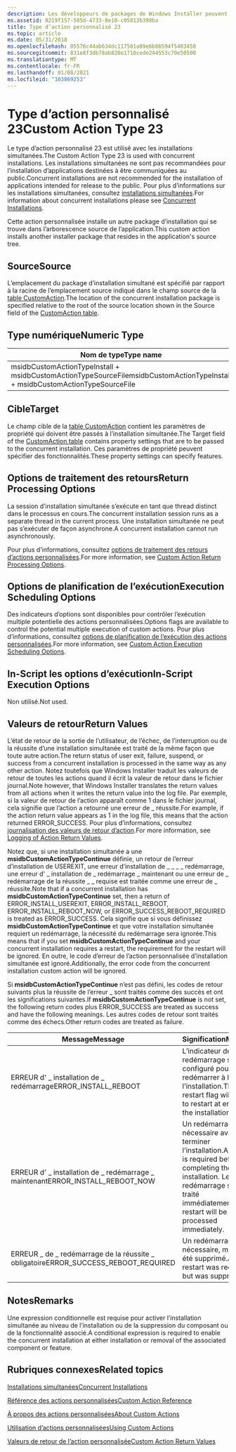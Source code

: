 ```yaml
---
description: Les développeurs de packages de Windows Installer peuvent choisir d’utiliser une action personnalisée type 23 quand les actions standard sont insuffisantes pour exécuter l’installation.
ms.assetid: 8219f157-585d-4733-8e10-c05813b398ba
title: Type d’action personnalisé 23
ms.topic: article
ms.date: 05/31/2018
ms.openlocfilehash: 05576c44ab634dc117501a89e6b86594f5483458
ms.sourcegitcommit: 831e8f3db78ab820e1710cede244553c70e50500
ms.translationtype: MT
ms.contentlocale: fr-FR
ms.lasthandoff: 01/08/2021
ms.locfileid: "103869253"
---
```

# <a name="custom-action-type-23"></a><span data-ttu-id="7c80c-103">Type d’action personnalisé 23</span><span class="sxs-lookup"><span data-stu-id="7c80c-103">Custom Action Type 23</span></span>

<span data-ttu-id="7c80c-104">Le type d’action personnalisé 23 est utilisé avec les installations simultanées.</span><span class="sxs-lookup"><span data-stu-id="7c80c-104">The Custom Action Type 23 is used with concurrent installations.</span></span> <span data-ttu-id="7c80c-105">Les installations simultanées ne sont pas recommandées pour l’installation d’applications destinées à être communiquées au public.</span><span class="sxs-lookup"><span data-stu-id="7c80c-105">Concurrent installations are not recommended for the installation of applications intended for release to the public.</span></span> <span data-ttu-id="7c80c-106">Pour plus d’informations sur les installations simultanées, consultez [installations simultanées](concurrent-installations.md).</span><span class="sxs-lookup"><span data-stu-id="7c80c-106">For information about concurrent installations please see [Concurrent Installations](concurrent-installations.md).</span></span>

<span data-ttu-id="7c80c-107">Cette action personnalisée installe un autre package d’installation qui se trouve dans l’arborescence source de l’application.</span><span class="sxs-lookup"><span data-stu-id="7c80c-107">This custom action installs another installer package that resides in the application's source tree.</span></span>

## <a name="source"></a><span data-ttu-id="7c80c-108">Source</span><span class="sxs-lookup"><span data-stu-id="7c80c-108">Source</span></span>

<span data-ttu-id="7c80c-109">L’emplacement du package d’installation simultané est spécifié par rapport à la racine de l’emplacement source indiqué dans le champ source de la [table CustomAction](customaction-table.md).</span><span class="sxs-lookup"><span data-stu-id="7c80c-109">The location of the concurrent installation package is specified relative to the root of the source location shown in the Source field of the [CustomAction table](customaction-table.md).</span></span>

## <a name="numeric-type"></a><span data-ttu-id="7c80c-110">Type numérique</span><span class="sxs-lookup"><span data-stu-id="7c80c-110">Numeric Type</span></span>



| <span data-ttu-id="7c80c-111">Nom de type</span><span class="sxs-lookup"><span data-stu-id="7c80c-111">Type name</span></span>                                                      | <span data-ttu-id="7c80c-112">Valeur</span><span class="sxs-lookup"><span data-stu-id="7c80c-112">Value</span></span> |
|----------------------------------------------------------------|-------|
| <span data-ttu-id="7c80c-113">msidbCustomActionTypeInstall + msidbCustomActionTypeSourceFile</span><span class="sxs-lookup"><span data-stu-id="7c80c-113">msidbCustomActionTypeInstall + msidbCustomActionTypeSourceFile</span></span> | <span data-ttu-id="7c80c-114">23</span><span class="sxs-lookup"><span data-stu-id="7c80c-114">23</span></span>    |



 

## <a name="target"></a><span data-ttu-id="7c80c-115">Cible</span><span class="sxs-lookup"><span data-stu-id="7c80c-115">Target</span></span>

<span data-ttu-id="7c80c-116">Le champ cible de la [table CustomAction](customaction-table.md) contient les paramètres de propriété qui doivent être passés à l’installation simultanée.</span><span class="sxs-lookup"><span data-stu-id="7c80c-116">The Target field of the [CustomAction table](customaction-table.md) contains property settings that are to be passed to the concurrent installation.</span></span> <span data-ttu-id="7c80c-117">Ces paramètres de propriété peuvent spécifier des fonctionnalités.</span><span class="sxs-lookup"><span data-stu-id="7c80c-117">These property settings can specify features.</span></span>

## <a name="return-processing-options"></a><span data-ttu-id="7c80c-118">Options de traitement des retours</span><span class="sxs-lookup"><span data-stu-id="7c80c-118">Return Processing Options</span></span>

<span data-ttu-id="7c80c-119">La session d’installation simultanée s’exécute en tant que thread distinct dans le processus en cours.</span><span class="sxs-lookup"><span data-stu-id="7c80c-119">The concurrent installation session runs as a separate thread in the current process.</span></span> <span data-ttu-id="7c80c-120">Une installation simultanée ne peut pas s’exécuter de façon asynchrone.</span><span class="sxs-lookup"><span data-stu-id="7c80c-120">A concurrent installation cannot run asynchronously.</span></span>

<span data-ttu-id="7c80c-121">Pour plus d’informations, consultez [options de traitement des retours d’actions personnalisées](custom-action-return-processing-options.md).</span><span class="sxs-lookup"><span data-stu-id="7c80c-121">For more information, see [Custom Action Return Processing Options](custom-action-return-processing-options.md).</span></span>

## <a name="execution-scheduling-options"></a><span data-ttu-id="7c80c-122">Options de planification de l’exécution</span><span class="sxs-lookup"><span data-stu-id="7c80c-122">Execution Scheduling Options</span></span>

<span data-ttu-id="7c80c-123">Des indicateurs d’options sont disponibles pour contrôler l’exécution multiple potentielle des actions personnalisées.</span><span class="sxs-lookup"><span data-stu-id="7c80c-123">Options flags are available to control the potential multiple execution of custom actions.</span></span> <span data-ttu-id="7c80c-124">Pour plus d’informations, consultez [options de planification de l’exécution des actions personnalisées](custom-action-execution-scheduling-options.md).</span><span class="sxs-lookup"><span data-stu-id="7c80c-124">For more information, see [Custom Action Execution Scheduling Options](custom-action-execution-scheduling-options.md).</span></span>

## <a name="in-script-execution-options"></a><span data-ttu-id="7c80c-125">In-Script les options d’exécution</span><span class="sxs-lookup"><span data-stu-id="7c80c-125">In-Script Execution Options</span></span>

<span data-ttu-id="7c80c-126">Non utilisé.</span><span class="sxs-lookup"><span data-stu-id="7c80c-126">Not used.</span></span>

## <a name="return-values"></a><span data-ttu-id="7c80c-127">Valeurs de retour</span><span class="sxs-lookup"><span data-stu-id="7c80c-127">Return Values</span></span>

<span data-ttu-id="7c80c-128">L’état de retour de la sortie de l’utilisateur, de l’échec, de l’interruption ou de la réussite d’une installation simultanée est traité de la même façon que toute autre action.</span><span class="sxs-lookup"><span data-stu-id="7c80c-128">The return status of user exit, failure, suspend, or success from a concurrent installation is processed in the same way as any other action.</span></span> <span data-ttu-id="7c80c-129">Notez toutefois que Windows Installer traduit les valeurs de retour de toutes les actions quand il écrit la valeur de retour dans le fichier journal.</span><span class="sxs-lookup"><span data-stu-id="7c80c-129">Note however, that Windows Installer translates the return values from all actions when it writes the return value into the log file.</span></span> <span data-ttu-id="7c80c-130">Par exemple, si la valeur de retour de l’action apparaît comme 1 dans le fichier journal, cela signifie que l’action a retourné une erreur de \_ réussite.</span><span class="sxs-lookup"><span data-stu-id="7c80c-130">For example, if the action return value appears as 1 in the log file, this means that the action returned ERROR\_SUCCESS.</span></span> <span data-ttu-id="7c80c-131">Pour plus d’informations, consultez [journalisation des valeurs de retour d’action](logging-of-action-return-values.md).</span><span class="sxs-lookup"><span data-stu-id="7c80c-131">For more information, see [Logging of Action Return Values](logging-of-action-return-values.md).</span></span>

<span data-ttu-id="7c80c-132">Notez que, si une installation simultanée a une **msidbCustomActionTypeContinue** définie, un retour de l’erreur d’installation de USEREXIT, une erreur d’installation de \_ \_ \_ \_ redémarrage, une erreur d' \_ installation de \_ redémarrage \_ maintenant ou une erreur de \_ redémarrage de la réussite \_ \_ requise est traitée comme une erreur de \_ réussite.</span><span class="sxs-lookup"><span data-stu-id="7c80c-132">Note that if a concurrent installation has **msidbCustomActionTypeContinue** set, then a return of ERROR\_INSTALL\_USEREXIT, ERROR\_INSTALL\_REBOOT, ERROR\_INSTALL\_REBOOT\_NOW, or ERROR\_SUCCESS\_REBOOT\_REQUIRED is treated as ERROR\_SUCCESS.</span></span> <span data-ttu-id="7c80c-133">Cela signifie que si vous définissez **msidbCustomActionTypeContinue** et que votre installation simultanée requiert un redémarrage, la nécessité du redémarrage sera ignorée.</span><span class="sxs-lookup"><span data-stu-id="7c80c-133">This means that if you set **msidbCustomActionTypeContinue** and your concurrent installation requires a restart, the requirement for the restart will be ignored.</span></span> <span data-ttu-id="7c80c-134">En outre, le code d’erreur de l’action personnalisée d’installation simultanée est ignoré.</span><span class="sxs-lookup"><span data-stu-id="7c80c-134">Additionally, the error code from the concurrent installation custom action will be ignored.</span></span>

<span data-ttu-id="7c80c-135">Si **msidbCustomActionTypeContinue** n’est pas défini, les codes de retour suivants plus la réussite de l’erreur \_ sont traités comme des succès et ont les significations suivantes.</span><span class="sxs-lookup"><span data-stu-id="7c80c-135">If **msidbCustomActionTypeContinue** is not set, the following return codes plus ERROR\_SUCCESS are treated as success and have the following meanings.</span></span> <span data-ttu-id="7c80c-136">Les autres codes de retour sont traités comme des échecs.</span><span class="sxs-lookup"><span data-stu-id="7c80c-136">Other return codes are treated as failure.</span></span>



| <span data-ttu-id="7c80c-137">Message</span><span class="sxs-lookup"><span data-stu-id="7c80c-137">Message</span></span>                          | <span data-ttu-id="7c80c-138">Signification</span><span class="sxs-lookup"><span data-stu-id="7c80c-138">Meaning</span></span>                                                                                              |
|----------------------------------|------------------------------------------------------------------------------------------------------|
| <span data-ttu-id="7c80c-139">ERREUR d' \_ installation de \_ redémarrage</span><span class="sxs-lookup"><span data-stu-id="7c80c-139">ERROR\_INSTALL\_REBOOT</span></span>           | <span data-ttu-id="7c80c-140">L’indicateur de redémarrage sera configuré pour redémarrer à la fin de l’installation.</span><span class="sxs-lookup"><span data-stu-id="7c80c-140">The restart flag will be set to restart at end of the installation.</span></span>                                  |
| <span data-ttu-id="7c80c-141">ERREUR d' \_ installation de \_ redémarrage \_ maintenant</span><span class="sxs-lookup"><span data-stu-id="7c80c-141">ERROR\_INSTALL\_REBOOT\_NOW</span></span>      | <span data-ttu-id="7c80c-142">Un redémarrage est nécessaire avant de terminer l’installation.</span><span class="sxs-lookup"><span data-stu-id="7c80c-142">A restart is required before completing the installation.</span></span> <span data-ttu-id="7c80c-143">Le redémarrage sera traité immédiatement.</span><span class="sxs-lookup"><span data-stu-id="7c80c-143">The restart will be processed immediately.</span></span> |
| <span data-ttu-id="7c80c-144">ERREUR \_ de \_ redémarrage de la réussite \_ obligatoire</span><span class="sxs-lookup"><span data-stu-id="7c80c-144">ERROR\_SUCCESS\_REBOOT\_REQUIRED</span></span> | <span data-ttu-id="7c80c-145">Un redémarrage était nécessaire, mais a été supprimé.</span><span class="sxs-lookup"><span data-stu-id="7c80c-145">A restart was required, but was suppressed.</span></span>                                                          |



 

## <a name="remarks"></a><span data-ttu-id="7c80c-146">Notes</span><span class="sxs-lookup"><span data-stu-id="7c80c-146">Remarks</span></span>

<span data-ttu-id="7c80c-147">Une expression conditionnelle est requise pour activer l’installation simultanée au niveau de l’installation ou de la suppression du composant ou de la fonctionnalité associé.</span><span class="sxs-lookup"><span data-stu-id="7c80c-147">A conditional expression is required to enable the concurrent installation at either installation or removal of the associated component or feature.</span></span>

## <a name="related-topics"></a><span data-ttu-id="7c80c-148">Rubriques connexes</span><span class="sxs-lookup"><span data-stu-id="7c80c-148">Related topics</span></span>

<dl> <dt>

[<span data-ttu-id="7c80c-149">Installations simultanées</span><span class="sxs-lookup"><span data-stu-id="7c80c-149">Concurrent Installations</span></span>](concurrent-installations.md)
</dt> <dt>

[<span data-ttu-id="7c80c-150">Référence des actions personnalisées</span><span class="sxs-lookup"><span data-stu-id="7c80c-150">Custom Action Reference</span></span>](custom-action-reference.md)
</dt> <dt>

[<span data-ttu-id="7c80c-151">À propos des actions personnalisées</span><span class="sxs-lookup"><span data-stu-id="7c80c-151">About Custom Actions</span></span>](about-custom-actions.md)
</dt> <dt>

[<span data-ttu-id="7c80c-152">Utilisation d’actions personnalisées</span><span class="sxs-lookup"><span data-stu-id="7c80c-152">Using Custom Actions</span></span>](using-custom-actions.md)
</dt> <dt>

[<span data-ttu-id="7c80c-153">Valeurs de retour de l’action personnalisée</span><span class="sxs-lookup"><span data-stu-id="7c80c-153">Custom Action Return Values</span></span>](custom-action-return-values.md)
</dt> </dl>

 

 



